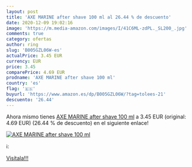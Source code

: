 ```yaml
---
layout: post
title: 'AXE MARINE after shave 100 ml al 26.44 % de descuento'
date: 2020-12-09 19:02:16
image: 'https://m.media-amazon.com/images/I/41C6ML-zdPL._SL200_.jpg'
comments: true
category: ofertas
author: ring
slug: 'B005GZL06W-es'
actualPrice: 3.45 EUR
currency: EUR
price: 3.45
comparePrice: 4.69 EUR
prodname: 'AXE MARINE after shave 100 ml'
country: 'es'
flag: '🇪🇸'
buyurl: 'https://www.amazon.es/dp/B005GZL06W/?tag=tolees-21'
descuento: '26.44'
---
```


Ahora mismo tienes [AXE MARINE after shave 100 ml](https://www.amazon.es/dp/B005GZL06W/?tag=tolees-21) a 3.45 EUR (original: 4.69 EUR) (26.44 %  de descuento) en el siguiente enlace!

[![AXE MARINE after shave 100 ml](https://m.media-amazon.com/images/I/41C6ML-zdPL._SL200_.jpg)](https://www.amazon.es/dp/B005GZL06W/?tag=tolees-21)

ℹ️:


[Visítala!!!](https://www.amazon.es/dp/B005GZL06W/?tag=tolees-21)
